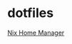 # dotfiles

[Nix Home Manager](https://nix-community.github.io/home-manager/index.html#sec-install-standalone)

